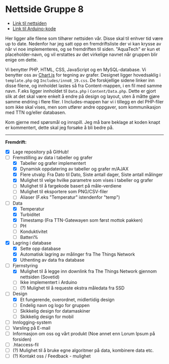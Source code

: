 # Nettside Gruppe 8

- [Link til nettsiden](https://folk.ntnu.no/stiangh/AquaTech)
- [Link til Arduino-kode](https://github.com/haraldhj/ELSYSGR8)

Her ligger alle filene som tilhører nettsiden vår. Disse skal til enhver tid være up to date. Nedenfor har jeg satt opp en fremdriftsliste der vi kan krysse av når vi noe implementeres, og se fremdriften til siden. \"AquaTech\" er kun et placeholder-navn, og vil erstattes av det virkelige navnet når gruppen blir enige om dette.

Vi benytter PHP, HTML, CSS, JavaScript og en MySQL-database. Vi benytter oss av [Chart.js](https://chartjs.org) for tegning av grafer. Designet ligger hovedsaklig i `template.php` og `Includes/inno8_19.css`. De forskjellige sidene linker inn disse filene, og innholdet lastes så fra Content-mappen, i en fil med samme navn. F.eks ligger innholdet til `Data.php` i `Content/Data.php`. Dette er gjort slik at det skal være enkelt å endre på design og layout, uten å måtte gjøre samme endring i flere filer. I Includes-mappen har vi i tillegg en del PHP-filer som ikke skal vises, men som utfører andre oppgaver, som kommunikasjon med TTN og/eller databasen.

Kom gjerne med spørsmål og innspill. Jeg må bare beklage at koden knapt er kommentert, dette skal jeg forsøke å bli bedre på.

---

**Fremdrift:**

- [x] Lage repository på GitHub!
- [ ] Fremstilling av data i tabeller og grafer
  - [x] Tabeller og grafer implementert
  - [x] Dynamisk oppdatering av tabeller og grafer m/AJAX
  - [x] Flere utvalg: Fra Dato til Dato, Siste antall dager, Siste antall målinger
  - [x] Mulighet til velge hvilke parametre som vises i tabeller og grafer
  - [ ] Mulighet til å fargekode basert på måle-verdiene
  - [ ] Mulighet til eksportere som PNG/CSV-filer
  - [ ] Aliaser \(F.eks \"Temperatur\" istendenfor \"temp\"\)
- [ ] Data
  - [x] Temperatur
  - [x] Turbiditet
  - [x] Timestamp (Fra TTN-Gatewayen som først mottok pakken)
  - [ ] PH
  - [ ] Konduktivitet
  - [ ] Batteri%
- [x] Lagring i database
  - [x] Sette opp database
  - [x] Automatisk lagring av målinger fra The Things Network
  - [x] Uthenting av data fra database
- [ ] Fjernstyring
  - [x] Mulighet til å legge inn downlink fra The Things Network gjennom nettsiden (Sovetid)
  - [ ] Ikke implementert i Arduino
  - [ ] \(?\) Mulighet til å requeste ekstra måledata fra SSD
- [ ] Design
  - [x] Et fungerende, overordnet, midlertidig design
  - [ ] Endelig navn og logo for gruppen
  - [ ] Skikkelig design for datamaskiner
  - [ ] Skikkelig design for mobil
- [ ] Innlogging-system
- [ ] Varsling på E-mail
- [ ] Informasjon om oss og vårt produkt (Noe annet enn Lorum Ipsum på forsiden)
- [ ] .htaccess-fil
- [ ] \(?\) Mulighet til å bruke egne algoritmer på data, kombinere data etc.
- [ ] \(?\) Kontakt oss / Feedback - mulighet